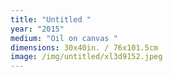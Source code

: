```yaml
---
title: "Untitled "
year: "2015"
medium: "Oil on canvas "
dimensions: 30x40in. / 76x101.5cm
image: /img/untitled/xl3d9152.jpeg
---
```




